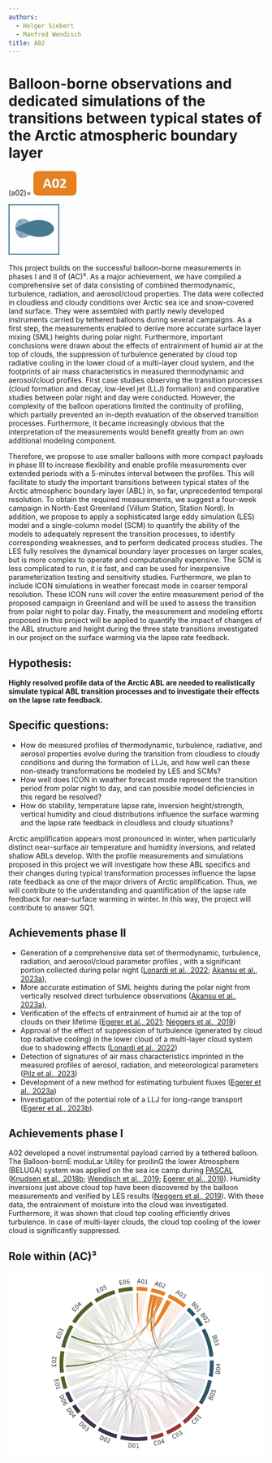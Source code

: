 ```yaml
---
authors:
  - Holger Siebert
  - Manfred Wendisch
title: A02
---
```

# Balloon-borne observations and dedicated simulations of the transitions between typical states of the Arctic atmospheric boundary layer 

(a02)=
[![Icon project A2](../logos/grafik_a02.jpg)](01_project_a02.md)

![Balloon icon](../logos/icon_ballon-100x100.png)
![]()

This project builds on the successful balloon-borne measurements in phases I and II of (AC)³. As a major achievement, we have compiled a comprehensive set of data consisting of combined thermodynamic, turbulence, radiation, and aerosol/cloud properties. The data were collected in cloudless and cloudy conditions over Arctic sea ice and snow-covered land surface. They were assembled with partly newly developed instruments carried by tethered balloons during several campaigns. As a first step, the measurements enabled to derive more accurate surface layer mixing (SML) heights during polar night. Furthermore, important conclusions were drawn about the effects of entrainment of humid air at the top of clouds, the suppression of turbulence generated by cloud top radiative cooling in the lower cloud of a multi-layer cloud system, and the footprints of air mass characteristics in measured thermodynamic and aerosol/cloud profiles. First case studies observing the transition processes (cloud  formation and decay, low-level jet (LLJ) formation) and comparative studies between polar night and day were conducted. However, the complexity of the balloon  operations limited the continuity of profiling, which partially prevented an in-depth evaluation of the observed transition processes. Furthermore, it became increasingly obvious that the interpretation of the measurements would benefit greatly from an own additional modeling component.

Therefore, we propose to use smaller balloons with more compact payloads in phase III to increase flexibility and enable profile measurements over extended periods with a 5-minutes interval between the profiles.  This will facilitate to study the important transitions between typical states of the Arctic atmospheric boundary layer (ABL) in, so far, unprecedented temporal resolution.  To obtain the required measurements, we suggest a four-week campaign in North-East Greenland (Villum Station, Station Nord). In addition, we propose to apply a  sophisticated large eddy simulation (LES) model and a single-column model (SCM) to quantify the ability of the models to adequately represent the transition processes,  to identify corresponding weaknesses, and to perform dedicated process studies. The LES fully resolves the dynamical boundary layer processes on larger scales, but is  more complex to operate and computationally expensive. The SCM is less complicated to run, it is fast, and can be used for inexpensive parameterization testing and  sensitivity studies. Furthermore, we plan to include ICON simulations in weather forecast mode in coarser temporal resolution. These ICON runs will cover the entire  measurement period of the proposed campaign in Greenland and will be used to assess the transition from polar night to polar day. Finally, the measurement and  modeling efforts proposed in this project will be applied to quantify the impact of changes of the ABL structure and height during the three state transitions investigated  in our project on the surface warming via the lapse rate feedback.

## Hypothesis:

**Highly resolved profile data of the Arctic ABL are needed to realistically simulate typical ABL transition processes and to investigate their effects on the lapse rate feedback.**

## Specific questions:

- How do measured profiles of thermodynamic, turbulence, radiative, and aerosol properties evolve during the transition from cloudless to cloudy conditions and  during the formation of LLJs, and how well can these non-steady transformations be modeled by LES and SCMs?
- How well does ICON in weather forecast mode represent the transition period from polar night to day, and can possible model deficiencies in this regard be  resolved?
- How do stability, temperature lapse rate, inversion height/strength, vertical humidity and cloud distributions influence the surface warming and the lapse rate feedback in cloudless and cloudy situations?

Arctic amplification appears most pronounced in winter, when particularly distinct near-surface air temperature and humidity inversions, and related shallow ABLs  develop. With the profile measurements and simulations proposed in this project we will investigate how these ABL specifics and their changes during typical  transformation processes influence the lapse rate feedback as one of the major drivers of Arctic amplification. Thus, we will contribute to the understanding and  quantification of the lapse rate feedback for near-surface warming in winter. In this way, the project will contribute to answer SQ1.

## Achievements phase II

- Generation of a comprehensive data set of thermodynamic, turbulence, radiation, and aerosol/cloud parameter profiles , with a significant portion collected during polar  night ([Lonardi et al., 2022](https://doi.org/10.1525/elementa.2021.000120); [Akansu et al., 2023a](https://doi.org/10.5194/acp-23-15473-2023)),
- More accurate estimation of SML heights during the polar night from vertically resolved direct turbulence observations ([Akansu et al., 2023a](https://doi.org/10.5194/acp-23-15473-2023)),
- Verification of the effects of entrainment of humid air at the top of clouds on their lifetime ([Egerer et al., 2021](https://doi.org/10.5194/acp-21-6347-2021); [Neggers et al., 2019](doi:10.1029/2019MS001671))
- Approval of the effect of suppression of turbulence (generated by cloud top radiative cooling) in the lower cloud of a multi-layer cloud system due to shadowing effects ([Lonardi et al., 2022](https://doi.org/10.1525/elementa.2021.000120))
- Detection of signatures of air mass characteristics imprinted in the measured profiles of aerosol, radiation, and meteorological parameters ([Pilz et al., 2023](https://doi.org/10.1038/s41597-023-02423-5))
- Development of a new method for estimating turbulent fluxes ([Egerer et al., 2023a](https://doi.org/10.5194/amt-16-2297-2023))
- Investigation of the potential role of a LLJ for long-range transport ([Egerer et al., 2023b](https://doi.org/10.5194/acp-23-15365-2023)).

## Achievements phase I

A02 developed a novel instrumental payload carried by a tethered balloon. The Balloon-bornE moduLar Utility for proilinG the lower Atmosphere (BELUGA) system was applied on the sea ice camp during [PASCAL](../campaigns/pascal.md) ([Knudsen et al., 2018b](doi:10.5194/acp-18-17995-2018); [Wendisch et al., 2019](doi:10.1175/BAMS-D-18-0072.1); [Egerer et al., 2019](doi:10.5194/amt-12-4019-2019)). Humidity inversions just above cloud top have been discovered by the balloon measurements and verified by LES results ([Neggers et al., 2019](doi:10.1029/2019MS001671)). With these data, the entrainment of moisture into the cloud was investigated. Furthermore, it was shown that cloud top cooling efficiently drives turbulence. In case of multi-layer clouds, the cloud top cooling of the lower cloud is significantly suppressed.

 
## Role within (AC)³

![Collaboration matrix for A02](../figures/collabortion-matrix-phase-iii_a02.png)